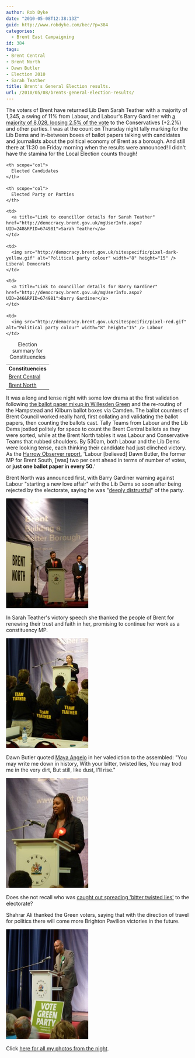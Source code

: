 ```yaml
---
author: Rob Dyke
date: "2010-05-08T12:38:13Z"
guid: http://www.robdyke.com/bec/?p=384
categories:
  - Brent East Campaigning
id: 384
tags:
- Brent Central
- Brent North
- Dawn Butler
- Election 2010
- Sarah Teather
title: Brent's General Election results.
url: /2010/05/08/brents-general-election-results/
---
```

The voters of Brent have returned Lib Dem Sarah Teather with a majority of 1,345, a swing of 11% from Labour, and Labour's Barry Gardiner with [a majority of 8,028, loosing 2.5% of the vote](http://news.bbc.co.uk/1/shared/election2010/results/constituency/a63.stm) to the Conservatives (+2.2%) and other parties. I was at the count on Thursday night tally marking for the Lib Dems and in-between boxes of ballot papers talking with candidates and journalists about the political economy of Brent as a borough. And still there at 11:30 on Friday morning when the results were announced! I didn't have the stamina for the Local Election counts though!

<table summary="Table of election results">
  <caption>Election summary for Constituencies</caption> <tr>
    <th scope="col">
      Constituencies
    </th>
    
    <th scope="col">
      Elected Candidates
    </th>
    
    <th scope="col">
      Elected Party or Parties
    </th>
  </tr>
  
  <tr>
    <td>
      <a title="Link to Brent Central results summary" href="http://democracy.brent.gov.uk/mgElectionAreaResults.aspx?ID=52&RPID=674981">Brent Central</a>
    </td>
    
    <td>
      <a title="Link to councillor details for Sarah Teather" href="http://democracy.brent.gov.uk/mgUserInfo.aspx?UID=248&RPID=674981">Sarah Teather</a>
    </td>
    
    <td>
      <img src="http://democracy.brent.gov.uk/sitespecific/pixel-dark-yellow.gif" alt="Political party colour" width="8" height="15" /> Liberal Democrats
    </td>
  </tr>
  
  <tr>
    <td>
      <a title="Link to Brent North results summary" href="http://democracy.brent.gov.uk/mgElectionAreaResults.aspx?ID=53&RPID=674981">Brent North</a>
    </td>
    
    <td>
      <a title="Link to councillor details for Barry Gardiner" href="http://democracy.brent.gov.uk/mgUserInfo.aspx?UID=246&RPID=674981">Barry Gardiner</a>
    </td>
    
    <td>
      <img src="http://democracy.brent.gov.uk/sitespecific/pixel-red.gif" alt="Political party colour" width="8" height="15" /> Labour
    </td>
  </tr>
</table>

It was a long and tense night with some low drama at the first validation following [the ballot paper mixup in Willesden Green](http://www.robdyke.com/bec/2010/05/06/brent-central-willesden-green/) and the re-routing of the Hampstead and Kilburn ballot boxes via Camden. The ballot counters of Brent Council worked really hard, first collating and validating the ballot papers, then counting the ballots cast. Tally Teams from Labour and the Lib Dems jostled politely for space to count the Brent Central ballots as they were sorted, while at the Brent North tables it was Labour and Conservative Teams that rubbed shoulders. By 530am, both Labour and the Lib Dems were looking tense, each thinking their candidate had just clinched victory. As the [Harrow Observer report](http://www.harrowobserver.co.uk/west-london-news/elections2010/2010/05/07/labour-and-lib-dems-both-sense-victory-in-brent-central-116451-26395665/), 'Labour [believed] Dawn Butler, the former MP for Brent South, [was] two per cent ahead in terms of number of votes, or **just one ballot paper in every 50.**'

Brent North was announced first, with Barry Gardiner warning against Labour "starting a new love affair" with the Lib Dems so soon after being rejected by the electorate, saying he was "[deeply distrustful](http://www.harrowtimes.co.uk/news/localnews/8155032.Lib_Dem_Labour_coalition_prospect__rejected__by_victorious_MP/)" of the party.

[<img class="aligncenter size-medium wp-image-392" title="Barry Gardiner" src="/pubfiles/2010/05/P1000567-e1273318123329-225x300.jpg" alt="" width="225" height="300" />](/pubfiles/2010/05/P1000567-e1273318123329.jpg)

In Sarah Teather's victory speech she thanked the people of Brent for renewing their trust and faith in her, promising to continue her work as a constituency MP.

[<img class="aligncenter size-medium wp-image-393" title="Sarah Teather" src="/pubfiles/2010/05/P10005911-e1273318187972-225x300.jpg" alt="" width="225" height="300" />](/pubfiles/2010/05/P10005911-e1273318187972.jpg)

Dawn Butler quoted [Maya Angelo](http://www.poemhunter.com/poem/still-i-rise/) in her valediction to the assembled: "You may write me down in history, With your bitter, twisted lies, You may trod me in the very dirt, But still, like dust, I'll rise."

[<img class="aligncenter size-medium wp-image-394" title="Dawn Butler" src="/pubfiles/2010/05/P1000597-e1273318250658-225x300.jpg" alt="" width="225" height="300" />](/pubfiles/2010/05/P1000597-e1273318250658.jpg)

Does she not recall who was [caught out spreading 'bitter twisted lies'](http://www.robdyke.com/bec/2010/04/21/butler-issues-full-apology-for-teather-expenses-smear/) to the electorate?

Shahrar Ali thanked the Green voters, saying that with the direction of travel for politics there will come more Brighton Pavilion victories in the future.

[<img class="aligncenter size-medium wp-image-395" title="Shahrar Ali" src="/pubfiles/2010/05/P10006051-e1273318653910-225x300.jpg" alt="" width="225" height="300" />](/pubfiles/2010/05/P10006051-e1273318653910.jpg)

Click [here for all my photos from the night](http://www.robdyke.com/bec/brent-election-count/).